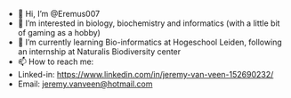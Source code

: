 - 👋 Hi, I’m @Eremus007
- 👀 I’m interested in biology, biochemistry and informatics (with a little bit of gaming as a hobby)
- 🌱 I’m currently learning Bio-informatics at Hogeschool Leiden, following an internship at Naturalis Biodiversity center
- 📫 How to reach me: 
- Linked-in: https://www.linkedin.com/in/jeremy-van-veen-152690232/
- Email: jeremy.vanveen@hotmail.com

<!---
Eremus007/Eremus007 is a ✨ special ✨ repository because its `README.md` (this file) appears on your GitHub profile.
You can click the Preview link to take a look at your changes.
--->
